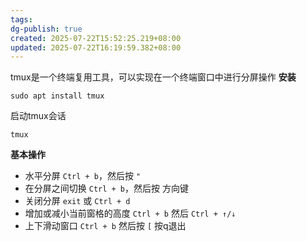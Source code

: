 ```yaml
---
tags: 
dg-publish: true
created: 2025-07-22T15:52:25.219+08:00
updated: 2025-07-22T16:19:59.382+08:00
---
```

tmux是一个终端复用工具，可以实现在一个终端窗口中进行分屏操作
**安装**
```shell
sudo apt install tmux
```

启动tmux会话
```shell
tmux
```

**基本操作**
- 水平分屏 `Ctrl + b`，然后按 `"`
- 在分屏之间切换 `Ctrl + b`，然后按 方向键
- 关闭分屏 `exit` 或 `Ctrl + d`
- 增加或减小当前窗格的高度 `Ctrl + b` 然后 `Ctrl + ↑/↓`
- 上下滑动窗口 `Ctrl + b` 然后按 `[`  按q退出
